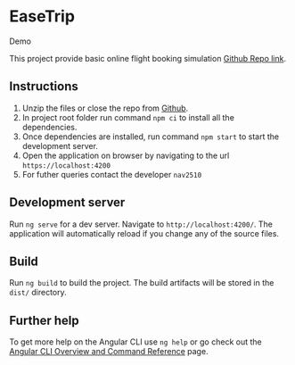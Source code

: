 # EaseTrip

Demo

This project provide basic online flight booking simulation [Github Repo link](https://github.com/Nav2510/ease-trip).

## Instructions

1. Unzip the files or close the repo from [Github](https://github.com/Nav2510/ease-trip).
2. In project root folder run command `npm ci` to install all the dependencies.
3. Once dependencies are installed, run command `npm start` to start the development server.
4. Open the application on browser by navigating to the url `https://localhost:4200`
5. For futher queries contact the developer `nav2510`

## Development server

Run `ng serve` for a dev server. Navigate to `http://localhost:4200/`. The application will automatically reload if you change any of the source files.

## Build

Run `ng build` to build the project. The build artifacts will be stored in the `dist/` directory.

## Further help

To get more help on the Angular CLI use `ng help` or go check out the [Angular CLI Overview and Command Reference](https://angular.io/cli) page.
